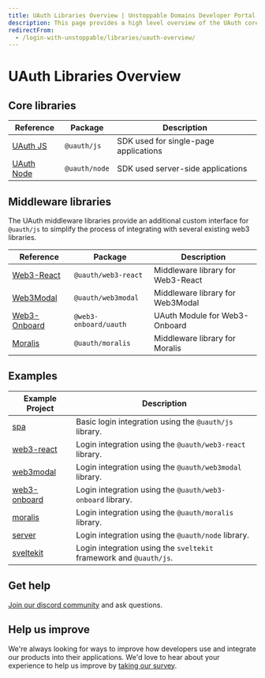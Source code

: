```yaml
---
title: UAuth Libraries Overview | Unstoppable Domains Developer Portal
description: This page provides a high level overview of the UAuth core and middleware libraries.
redirectFrom:
  - /login-with-unstoppable/libraries/uauth-overview/
---
```


# UAuth Libraries Overview

## Core libraries

| Reference                                                     | Package       | Description                           |
| ------------------------------------------------------------- | ------------- | ------------------------------------- |
| [UAuth JS](/identity/sdk-and-libraries/uauth-js.md)     | `@uauth/js`   | SDK used for single-page applications |
| [UAuth Node](/identity/sdk-and-libraries/uauth-node.md) | `@uauth/node` | SDK used server-side applications     |

## Middleware libraries

The UAuth middleware libraries provide an additional custom interface for `@uauth/js` to simplify the process of integrating with several existing web3 libraries.

| Reference                                                               | Package               | Description                       |
| ----------------------------------------------------------------------- | --------------------- | --------------------------------- |
| [Web3-React](/identity/sdk-and-libraries/web3-react.md)     | `@uauth/web3-react`   | Middleware library for Web3-React |
| [Web3Modal](/identity/sdk-and-libraries/web3-modal.md)       | `@uauth/web3modal`    | Middleware library for Web3Modal  |
| [Web3-Onboard](/identity/sdk-and-libraries/web3-onboard.md) | `@web3-onboard/uauth` | UAuth Module for Web3-Onboard     |
| [Moralis](/identity/sdk-and-libraries/moralis.md)           | `@uauth/moralis`      | Middleware library for Moralis    |

## Examples

| Example Project                                                                              | Description                                                        |
| -------------------------------------------------------------------------------------------- | ------------------------------------------------------------------ |
| [spa](https://github.com/unstoppabledomains/uauth/tree/main/examples/spa)                    | Basic login integration using the `@uauth/js` library.             |
| [web3-react](https://github.com/unstoppabledomains/uauth/tree/main/examples/web3-react)      | Login integration using the `@uauth/web3-react` library.           |
| [web3modal](https://github.com/unstoppabledomains/uauth/tree/main/examples/web3modal)        | Login integration using the `@uauth/web3modal` library.            |
| [web3-onboard](https://github.com/unstoppabledomains/uauth/tree/main/examples/web3-onboard/) | Login integration using the `@uauth/web3-onboard` library.         |
| [moralis](https://github.com/unstoppabledomains/uauth/tree/main/examples/moralis/)           | Login integration using the `@uauth/moralis` library.              |
| [server](https://github.com/unstoppabledomains/uauth/tree/main/examples/server)              | Login integration using the `@uauth/node` library.                 |
| [sveltekit](https://github.com/unstoppabledomains/uauth/tree/main/examples/sveltekit)        | Login integration using the `sveltekit` framework and `@uauth/js`. |

## Get help

[Join our discord community](https://discord.gg/unstoppabledomains) and ask questions.

## Help us improve

We're always looking for ways to improve how developers use and integrate our products into their applications. We'd love to hear about your experience to help us improve by [taking our survey](https://form.typeform.com/to/uHPQyHO6).
